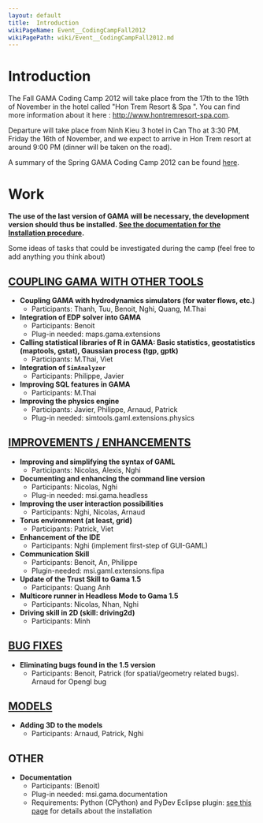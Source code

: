 ```yaml
---
layout: default
title:  Introduction
wikiPageName: Event__CodingCampFall2012
wikiPagePath: wiki/Event__CodingCampFall2012.md
---
```


# Introduction

The Fall GAMA Coding Camp 2012 will take place from the 17th to the 19th of November in the hotel called "Hon Trem Resort & Spa ". You can find more information about it here : http://www.hontremresort-spa.com.

Departure will take place from Ninh Kieu 3 hotel in Can Tho at 3:30 PM, Friday the 16th of November, and we expect to arrive in Hon Trem resort at around 9:00 PM (dinner will be taken on the road).

A summary of the Spring GAMA Coding Camp 2012 can be found [here](Event__CodingCamp2012).

# Work

**The use of the last version of GAMA will be necessary, the development version should thus be installed. [See the documentation for the Installation procedure](G__InstallingSvnVersion).**

Some ideas of tasks that could be investigated during the camp (feel free to add anything you think about)

## [COUPLING GAMA WITH OTHER TOOLS](Event__CodingCampFall2012_coupling)
  * **Coupling GAMA with hydrodynamics simulators (for water flows, etc.)**
    * Participants: Thanh, Tuu, Benoit, Nghi, Quang, M.Thai
  * **Integration of EDP solver into GAMA**
    * Participants: Benoit
    * Plug-in needed: maps.gama.extensions
  * **Calling statistical libraries of R in GAMA: Basic statistics, geostatistics (maptools, gstat), Gaussian process (tgp, gptk)**
    * Participants: M.Thai, Viet
  * **Integration of `SimAnalyzer`**
    * Participants: Philippe, Javier
  * **Improving SQL features in GAMA**
    * Participants: M.Thai
  * **Improving the physics engine**
    * Participants: Javier, Philippe, Arnaud, Patrick
    * Plug-in needed: simtools.gaml.extensions.physics
## [IMPROVEMENTS / ENHANCEMENTS](Event__CodingCampFall2012_improvements)
  * **Improving and simplifying the syntax of GAML**
    * Participants: Nicolas, Alexis, Nghi
  * **Documenting and enhancing the command line version**
    * Participants: Nicolas, Nghi
    * Plug-in needed: msi.gama.headless
  * **Improving the user interaction possibilities**
    * Participants: Nghi, Nicolas, Arnaud
  * **Torus environment (at least, grid)**
    * Participants: Patrick, Viet
  * **Enhancement of the IDE**
    * Participants: Nghi (implement first-step of GUI-GAML)
  * **Communication Skill**
    * Participants: Benoit, An, Philippe
    * Plugin-needed: msi.gaml.extensions.fipa
  * **Update of the Trust Skill to Gama 1.5**
    * Participants: Quang Anh
  * **Multicore runner in Headless Mode to Gama 1.5**
    * Participants: Nicolas, Nhan, Nghi
  * **Driving skill in 2D (skill: driving2d)**
    * Participants: Minh
## [BUG FIXES](Event__CodingCampFall2012_bug)
  * **Eliminating bugs found in the 1.5 version**
    * Participants: Benoit, Patrick (for spatial/geometry related bugs). Arnaud for Opengl bug
## [MODELS](Event__CodingCampFall2012_models)
  * **Adding 3D to the models**
    * Participants: Arnaud, Patrick, Nghi
## OTHER
  * **Documentation**
    * Participants: (Benoit)
    * Plug-in needed: msi.gama.documentation
    * Requirements: Python (CPython) and PyDev Eclipse plugin: [see this page](Documentation15) for details about the installation
